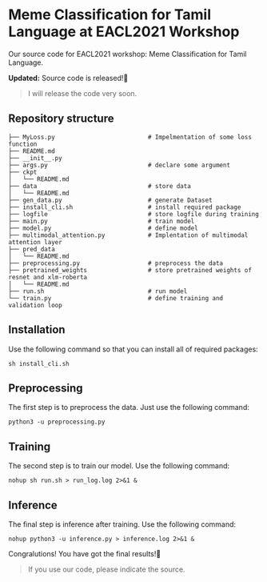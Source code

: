 # Meme Classification for Tamil Language at EACL2021 Workshop

Our source code for EACL2021 workshop: Meme Classification for Tamil Language.

**Updated:** Source code is released!🤩
> I will release the code very soon.

## Repository structure
```shell
├── MyLoss.py                          # Impelmentation of some loss function 
├── README.md                   
├── __init__.py
├── args.py                            # declare some argument
├── ckpt
│   └── README.md
├── data                               # store data
│   └── README.md       
├── gen_data.py                        # generate Dataset
├── install_cli.sh                     # install required package
├── logfile                            # store logfile during training
├── main.py                            # train model         
├── model.py                           # define model
├── multimodal_attention.py            # Implentation of multimodal attention layer
├── pred_data
│   └── README.md
├── preprocessing.py                   # preprocess the data
├── pretrained_weights                 # store pretrained weights of resnet and xlm-roberta
│   └── README.md
├── run.sh                             # run model
└── train.py                           # define training and validation loop             

```

## Installation
Use the following command so that you can install all of required packages:
```shell
sh install_cli.sh
```

## Preprocessing
The first step is to preprocess the data. Just use the following command:
```shell
python3 -u preprocessing.py
```

## Training
The second step is to train our model. Use the following command:
```shell
nohup sh run.sh > run_log.log 2>&1 &
```

## Inference
The final step is inference after training. Use the following command:
```shell
nohup python3 -u inference.py > inference.log 2>&1 &
```
Congralutions! You have got the final results!🤩


> If you use our code, please indicate the source.